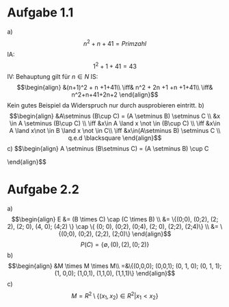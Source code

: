 # Aufgabe 1.1
a) $$n^2 + n +41 = Primzahl$$
IA: $$1^2 + 1+41 = 43$$
IV: Behauptung gilt für  $n\in N$
IS: $$\begin{align}
&(n+1)^2 + n +1+41\\
\iff& n^2 + 2n +1 +n +1+41\\
\iff& n^2+n+41+2n+2
\end{align}$$
Kein gutes Beispiel da Widerspruch nur durch ausprobieren eintritt.
b)$$\begin{align}
&A\setminus (B\cup C) = (A \setminus B) \setminus C \\
&x \in A \setminus (B\cup C) \\
\iff &x\in A \land x \not \in (B\cup C) \\
\iff &x\in A \land x\not \in B \land x \not \in C\\
\iff &x\in(A\setminus B) \setminus C \\
q.e.d \blacksquare
\end{align}$$
c) $$\begin{align}
A \setminus (B\setminus C) = (A \setminus B) \cup C

\end{align}$$
# Aufgabe 2.2
a)
$$\begin{align}
E &= (B \times C) \cap (C \times B) \\
  &= \{(0;0), (0;2), (2; 2), (2; 0), (4, 0); (4;2) \} \cap \{ (0; 0), (0;2), (0;4), (2; 0), (2;2), (2;4)\} \\
  &= \{(0;0), (0;2), (2;2), (2;0)\}
\end{align}$$
$$P(C) =\{\emptyset, (0), (2), (0;2)\} $$
b)
$$\begin{align}
&M \times M \times M\\
=&\{(0,0,0); (0,0,1); (0, 1, 0); (0, 1, 1); (1, 0,0); (1,0,1), (1,1,0), (1,1,1)\}
\end{align}$$
c) $$M = R^2 \setminus \{(x_1, x_2)\in R^2 | x_1 < x_2\}$$
